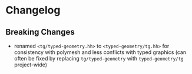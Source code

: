 # Changelog

## Breaking Changes

* renamed `<tg/typed-geometry.hh>` to `<typed-geometry/tg.hh>` for consistency with polymesh and less conflicts with typed graphics (can often be fixed by replacing `tg/typed-geometry` with `typed-geometry/tg` project-wide)